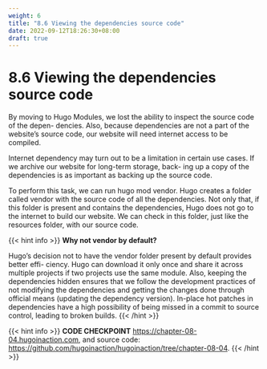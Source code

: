 ```yaml
---
weight: 6
title: "8.6 Viewing the dependencies source code"
date: 2022-09-12T18:26:30+08:00
draft: true
---
```


# 8.6 Viewing the dependencies source code

By moving to Hugo Modules, we lost the ability to inspect the source code of the depen- dencies. Also, because dependencies are not a part of the website’s source code, our website will need internet access to be compiled. 

Internet dependency may turn out to be a limitation in certain use cases. If we archive our website for long-term storage, back- ing up a copy of the dependencies is as important as backing up the source code.

To perform this task, we can run hugo mod vendor. Hugo creates a folder called vendor with the source code of all the dependencies. Not only that, if this folder is present and contains the dependencies, Hugo does not go to the internet to build our website. We can check in this folder, just like the resources folder, with our source code.

{{< hint info >}}
**Why not vendor by default?**

Hugo’s decision not to have the vendor folder present by default provides better effi- ciency. Hugo can download it only once and share it across multiple projects if two projects use the same module. Also, keeping the dependencies hidden ensures that we follow the development practices of not modifying the dependencies and getting the changes done through official means (updating the dependency version). In-place hot patches in dependencies have a high possibility of being missed in a commit to source control, leading to broken builds.
{{< /hint >}}

{{< hint info >}}
**CODE CHECKPOINT**    https://chapter-08-04.hugoinaction.com, and source code: https://github.com/hugoinaction/hugoinaction/tree/chapter-08-04.
{{< /hint >}}